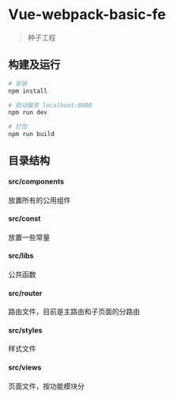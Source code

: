 # Vue-webpack-basic-fe

> 种子工程

## 构建及运行

``` bash
# 安装
npm install

# 启动服务 localhost:8080
npm run dev

# 打包
npm run build
```

## 目录结构

#### src/components
放置所有的公用组件

#### src/const
放置一些常量

#### src/libs
公共函数

#### src/router
路由文件，目前是主路由和子页面的分路由

#### src/styles
样式文件

#### src/views
页面文件，按功能模块分
